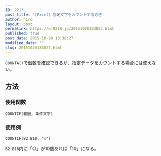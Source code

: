 ```yaml
---
ID: 2213
post_title: '[Excel] 指定文字をカウントする方法'
author: hiro
layout: post
permalink: https://b.0218.jp/20151020183827.html
published: true
post_date: 2015-10-20 18:38:27
modified_date: ""
slug: 20151020183827.html
---
```

<code>COUNTA()</code>で個数を確認できるが、指定データをカウントする場合には使えない。
<!--more-->
<h2>方法</h2>
<h3>使用関数</h3>
<pre class=""><code>COUNTIF(範囲, 条件文字)</code></pre>

<h3>使用例</h3>
<pre class=""><code>COUNTIF(B2:B18, "○")</code></pre>
<code>B2:B18</code>内に「○」が10個あれば「10」になる。